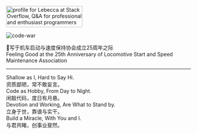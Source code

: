 <!--
**LangInteger/langinteger** is a ✨ _special_ ✨ repository because its `README.md` (this file) appears on your GitHub profile.

Here are some ideas to get you started:

- 🔭 I’m currently working on ...
- 🌱 I’m currently learning ...
- 👯 I’m looking to collaborate on ...
- 🤔 I’m looking for help with ...
- 💬 Ask me about ...
- 📫 How to reach me: ...
- 😄 Pronouns: ...
- ⚡ Fun fact: ...
-->
<a href="https://stackoverflow.com/users/9304616/lebecca"><img src="https://stackoverflow.com/users/flair/9304616.png?theme=clean" width="208" height="58" alt="profile for Lebecca at Stack Overflow, Q&amp;A for professional and enthusiast programmers" title="profile for Lebecca at Stack Overflow, Q&amp;A for professional and enthusiast programmers"></a>

![code-war](https://www.codewars.com/users/LangInteger/badges/micro)

🚂写于机车启动与速度保持协会成立25周年之际\
Feeling Good at the 25th Anniversary of Locomotive Start and Speed Maintenance Association

<hr/>

Shallow as I, Hard to Say Hi.\
资质鄙陋，常不敢妄言。\
Code as Hobby, From Day to Night.\
闲敲代码，度日有月悬。\
Devotion and Working, Are What to Stand by.\
立身于世，靠谱与实干。\
Build a Miracle, With You and I.\
与君共睹，创事业斐然。
